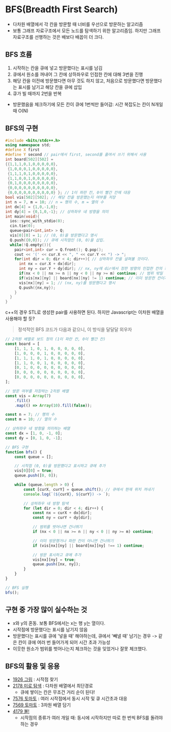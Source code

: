# BFS(Breadth First Search)

-   다차원 배열에서 각 칸을 방문할 때 너비를 우선으로 방문하는 알고리즘
-   보통 그래프 자료구조에서 모든 노드를 탐색하기 위한 알고리즘임. 하지만 그래프 자료구조를 선행하는 것은 배보다 배꼽이 더 크다.

## BFS 흐름

1. 시작하는 칸을 큐에 넣고 방문했다는 표시를 남김
2. 큐에서 원소를 꺼내어 그 칸에 상하좌우로 인접한 칸에 대해 3번을 진행
3. 해당 칸을 이전에 방문했다면 아무 것도 하지 않고, 처음으로 방문했다면 방문했다는 표시를 남기고 해당 칸을 큐에 삽입
4. 큐가 빌 때까지 2번을 반복

-   방문했음을 체크하기에 모든 칸이 큐에 1번씩만 들어감: 시간 복잡도는 칸이 N개일 때 O(N)

## BFS의 구현

```cpp
#include <bits/stdc++.h>
using namespace std;
#define X first
#define Y second // pair에서 first, second를 줄여서 쓰기 위해서 사용
int board[502][502] =
{{1,1,1,0,1,0,0,0,0,0},
 {1,0,0,0,1,0,0,0,0,0},
 {1,1,1,0,1,0,0,0,0,0},
 {1,1,0,0,1,0,0,0,0,0},
 {0,1,0,0,0,0,0,0,0,0},
 {0,0,0,0,0,0,0,0,0,0},
 {0,0,0,0,0,0,0,0,0,0} }; // 1이 파란 칸, 0이 빨간 칸에 대응
bool vis[502][502]; // 해당 칸을 방문했는지 여부를 저장
int n = 7, m = 10; // n = 행의 수, m = 열의 수
int dx[4] = {1,0,-1,0};
int dy[4] = {0,1,0,-1}; // 상하좌우 네 방향을 의미
int main(void){
  ios::sync_with_stdio(0);
  cin.tie(0);
  queue<pair<int,int> > Q;
  vis[0][0] = 1; // (0, 0)을 방문했다고 명시
  Q.push({0,0}); // 큐에 시작점인 (0, 0)을 삽입.
  while(!Q.empty()){
    pair<int,int> cur = Q.front(); Q.pop();
    cout << '(' << cur.X << ", " << cur.Y << ") -> ";
    for(int dir = 0; dir < 4; dir++){ // 상하좌우 칸을 살펴볼 것이다.
      int nx = cur.X + dx[dir];
      int ny = cur.Y + dy[dir]; // nx, ny에 dir에서 정한 방향의 인접한 칸의 좌표가 들어감
      if(nx < 0 || nx >= n || ny < 0 || ny >= m) continue; // 범위 밖일 경우 넘어감
      if(vis[nx][ny] || board[nx][ny] != 1) continue; // 이미 방문한 칸이거나 파란 칸이 아닐 경우
      vis[nx][ny] = 1; // (nx, ny)를 방문했다고 명시
      Q.push({nx,ny});
    }
  }
}
```

c++의 경우 STL로 생성한 pair를 사용하면 된다. 하지만 Javascript는 이차원 배열을 사용해야 할 듯?

> 정석적인 BFS 코드가 다음과 같으니, 이 방식을 달달달 외우자

```js
// 2차원 배열로 보드 정의 (1이 파란 칸, 0이 빨간 칸)
const board = [
    [1, 1, 1, 0, 1, 0, 0, 0, 0, 0],
    [1, 0, 0, 0, 1, 0, 0, 0, 0, 0],
    [1, 1, 1, 0, 1, 0, 0, 0, 0, 0],
    [1, 1, 0, 0, 1, 0, 0, 0, 0, 0],
    [0, 1, 0, 0, 0, 0, 0, 0, 0, 0],
    [0, 0, 0, 0, 0, 0, 0, 0, 0, 0],
    [0, 0, 0, 0, 0, 0, 0, 0, 0, 0],
];

// 방문 여부를 저장하는 2차원 배열
const vis = Array(7)
    .fill()
    .map(() => Array(10).fill(false));

const n = 7; // 행의 수
const m = 10; // 열의 수

// 상하좌우 네 방향을 의미하는 배열
const dx = [1, 0, -1, 0];
const dy = [0, 1, 0, -1];

// BFS 구현
function bfs() {
    const queue = [];

    // 시작점 (0, 0)을 방문했다고 표시하고 큐에 추가
    vis[0][0] = true;
    queue.push([0, 0]);

    while (queue.length > 0) {
        const [curX, curY] = queue.shift(); // 큐에서 현재 위치 꺼내기
        console.log(`(${curX}, ${curY}) -> `);

        // 상하좌우 네 방향 탐색
        for (let dir = 0; dir < 4; dir++) {
            const nx = curX + dx[dir];
            const ny = curY + dy[dir];

            // 범위를 벗어나면 건너뛰기
            if (nx < 0 || nx >= n || ny < 0 || ny >= m) continue;

            // 이미 방문했거나 파란 칸이 아니면 건너뛰기
            if (vis[nx][ny] || board[nx][ny] !== 1) continue;

            // 방문 표시하고 큐에 추가
            vis[nx][ny] = true;
            queue.push([nx, ny]);
        }
    }
}

// BFS 실행
bfs();
```

## 구현 중 가장 많이 실수하는 것

-   x와 y의 혼동. 보통 BFS에서는 x는 행 y는 열이다.
-   시작점에 방문했다는 표시를 남기지 않음
-   방문했다는 표시를 큐에 '넣을 때' 해야하는데, 큐에서 '빼낼 때' 남기는 경우 -> 같은 칸이 큐에 여러 번 들어가게 되어 시간 초과 가능성
-   이웃한 원소가 범위를 벗어나는지 체크하는 것을 잊었거나 잘못 체크했다.

## BFS의 활용 및 응용

-   [1926 그림](https://www.acmicpc.net/problem/1926) : 시작점 찾기
-   [2178 미로 탐색](https://www.acmicpc.net/problem/2178) : 다차원 배열에서 최단경로
    -   큐에 쌓이는 칸은 무조건 거리 순이 된다!
-   [7576 토마토](https://www.acmicpc.net/problem/7576) : 여러 시작점에서 동시 시작 및 큐 시간초과 대응
-   [7569 토마토](https://www.acmicpc.net/problem/7569) : 3차원 배열 담기
-   [4179 불!](https://www.acmicpc.net/problem/4179)
    -   시작점의 종류가 여러 개일 때: 동시에 시작하지만 따로 한 번씩 BFS를 돌려야 하는 경우
